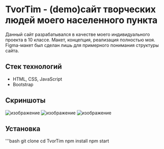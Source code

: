 # TvorTim - (demo)сайт творческих людей моего населенного пункта

Данный сайт разрабатывался в качестве моего индивидуального проекта в 10 классе. 
Макет, концепция, реализация полностью моя.
Figma-макет был сделан лишь для примерного понимания структуры сайта.

## Стек технологий
- HTML, CSS, JavaScript
- Bootstrap

## Скриншоты 
![изображение](https://github.com/user-attachments/assets/0f6d0af0-5051-498f-98bd-c7dc2381a9b7) 
![изображение](https://github.com/user-attachments/assets/650a03f5-e918-4629-9a4d-baf9e41dcf47)
![изображение](https://github.com/user-attachments/assets/a6a13dcf-8154-437e-9ce1-93c453df9e01)

## Установка
'''bash 
git clone
cd TvorTim
npm install
npm start
